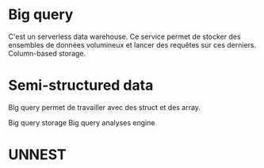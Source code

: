 # Big query
C'est un serverless data warehouse.
Ce service permet de stocker des ensembles de données volumineux et lancer des requêtes sur ces derniers.
Column-based storage.
# Semi-structured data
Big query permet de travailler avec des struct et des array.

Big query storage
Big query analyses engine

# UNNEST
